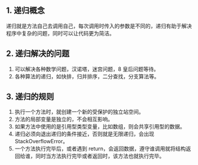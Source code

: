## 1. 递归概念

递归就是方法自己去调用自己，每次调用时传入的参数是不同的，递归有助于解决程序中复杂的问题，同时可以让代码更为简洁。

## 2. 递归解决的问题

1. 可以解决各种数学问题，汉诺塔，迷宫问题，8 皇后问题等待。
2. 各种算法的递归，如快排，归并排序，二分查找，分支算法等。

## 3. 递归的规则

1. 执行一个方法时，就创建一个新的受保护的独立站空间。
2. 方法的局部变量是独立的，不会相互影响。
3. 如果方法中使用的是引用型类型变量，比如数组，则会共享引用型的数据。
4. 递归必须向退出递归的条件接近，否则就是无限递归，会出现 StackOverflowError。
5. 一个方法执行完毕后，或者遇到 return，会返回数据，遵守谁调用就将结构返回给谁，同时当方法执行完毕或者返回时，该方法也就执行完毕。

